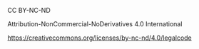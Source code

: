 CC BY-NC-ND

Attribution-NonCommercial-NoDerivatives 4.0 International

https://creativecommons.org/licenses/by-nc-nd/4.0/legalcode

